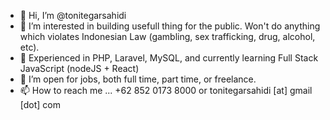 - 👋 Hi, I’m @tonitegarsahidi
- 👀 I’m interested in building usefull thing for the public. 
Won't do anything which violates Indonesian Law (gambling, sex trafficking, drug, alcohol, etc).
- 🌱 Experienced in PHP, Laravel, MySQL, and currently learning Full Stack JavaScript (nodeJS + React)
- 💞️ I’m open for jobs, both full time, part time, or freelance. 
- 📫 How to reach me ...
+62 852 0173 8000 or tonitegarsahidi [at] gmail [dot] com

<!---
tonitegarsahidi/tonitegarsahidi is a ✨ special ✨ repository because its `README.md` (this file) appears on your GitHub profile.
You can click the Preview link to take a look at your changes.
--->
